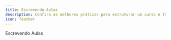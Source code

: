 ```yaml
---
title: Escrevendo Aulas
description: Confira as melhores práticas para estruturar um curso e fazer os alunos se interessarem por ele.
icon: feather
---
```


Escrevendo Aulas